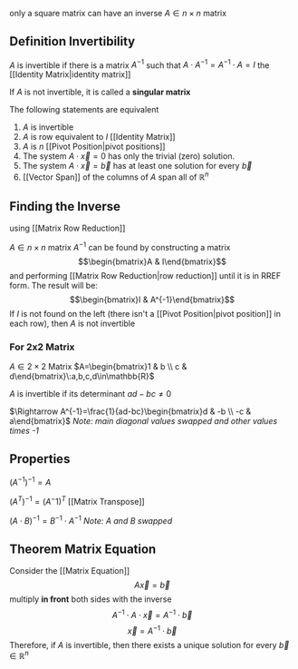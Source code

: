 only a square matrix can have an inverse
$A\in n\times n$ matrix

## Definition Invertibility
$A$ is invertible if there is a matrix $A^{-1}$ such that $A\cdot A^{-1}=A^{-1}\cdot A=I$ the [[Identity Matrix|identity matrix]]

If $A$ is not invertible, it is called a **singular matrix**

The following statements are equivalent
1. $A$ is invertible
2. $A$ is row equivalent to $I$ [[Identity Matrix]]
3. $A$ is $n$ [[Pivot Position|pivot positions]]
4. The system $A\cdot\vec{x}=0$ has only the trivial (zero) solution.
5. The system $A\cdot\vec{x}=\vec{b}$ has at least one solution for every $\vec{b}$
6. [[Vector Span]] of the columns of $A$ span all of $\mathbb{R}^n$

## Finding the Inverse
using [[Matrix Row Reduction]]

$A\in n\times n$ matrix
$A^{-1}$ can be found by constructing a matrix
$$\begin{bmatrix}A & I\end{bmatrix}$$
and performing [[Matrix Row Reduction|row reduction]] until it is in RREF form. The result will be: $$\begin{bmatrix}I & A^{-1}\end{bmatrix}$$
If $I$ is not found on the left (there isn't a [[Pivot Position|pivot position]] in each row), then $A$ is not invertible

### For 2x2 Matrix
$A\in 2\times2\:\mathrm{Matrix}$
$A=\begin{bmatrix}1 & b \\ c & d\end{bmatrix}\:a,b,c,d\in\mathbb{R}$

$A$ is invertible if its determinant $ad-bc\ne0$

$\Rightarrow A^{-1}=\frac{1}{ad-bc}\begin{bmatrix}d & -b \\ -c & a\end{bmatrix}$ *Note: main diagonal values swapped and other values times -1*

## Properties
$(A^{-1})^{-1}=A$

$(A^T)^{-1}=(A^-1)^T$
[[Matrix Transpose]]

$(A\cdot B)^{-1}=B^{-1}\cdot A^{-1}$
*Note: A and B swapped*

## Theorem Matrix Equation
Consider the [[Matrix Equation]]
$$A\vec{x}=\vec{b}$$ multiply **in front** both sides with the inverse
$$A^{-1}\cdot A\cdot\vec{x}=A^{-1}\cdot\vec{b}$$
$$\vec{x}=A^{-1}\cdot\vec{b}$$
Therefore, if $A$ is invertible, then there exists a unique solution for every $\vec{b}\in\mathbb{R}^n$

